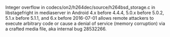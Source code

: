 Integer overflow in codecs/on2/h264dec/source/h264bsd_storage.c in libstagefright in mediaserver in Android 4.x before 4.4.4, 5.0.x before 5.0.2, 5.1.x before 5.1.1, and 6.x before 2016-07-01 allows remote attackers to execute arbitrary code or cause a denial of service (memory corruption) via a crafted media file, aka internal bug 28532266.